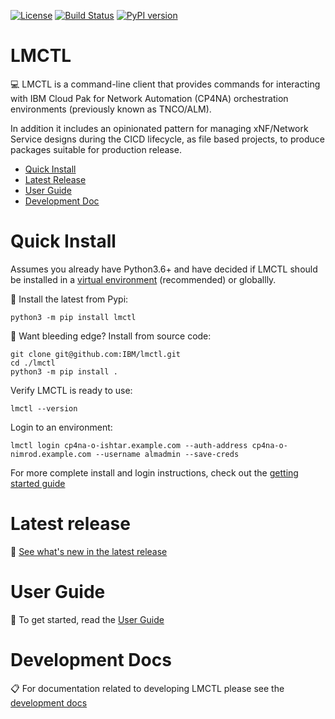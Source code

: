 [![License](https://img.shields.io/badge/License-Apache%202.0-blue.svg)](https://opensource.org/licenses/Apache-2.0)
[![Build Status](https://app.travis-ci.com/IBM/lmctl.svg?branch=main)](https://app.travis-ci.com/IBM/lmctl)
[![PyPI version](https://badge.fury.io/py/lmctl.svg)](https://badge.fury.io/py/lmctl)

# LMCTL 

:computer: LMCTL is a command-line client that provides commands for interacting with IBM Cloud Pak for Network Automation (CP4NA) orchestration environments (previously known as TNCO/ALM).

In addition it includes an opinionated pattern for managing xNF/Network Service designs during the CICD lifecycle, as file based projects, to produce packages suitable for production release.

- [Quick Install](#quick-install)
- [Latest Release](#latest-release)
- [User Guide](#user-guide)
- [Development Doc](#development-docs)

# Quick Install

Assumes you already have Python3.6+ and have decided if LMCTL should be installed in a [virtual environment](https://pypi.org/project/virtualenv/) (recommended) or globallly.

:rocket: Install the latest from Pypi:
```
python3 -m pip install lmctl
```

:roller_coaster: Want bleeding edge? Install from source code:
```
git clone git@github.com:IBM/lmctl.git
cd ./lmctl
python3 -m pip install .
```

Verify LMCTL is ready to use:
```
lmctl --version
```

Login to an environment:
```
lmctl login cp4na-o-ishtar.example.com --auth-address cp4na-o-nimrod.example.com --username almadmin --save-creds
```

For more complete install and login instructions, check out the [getting started guide](docs/getting-started.md)

# Latest release

:newspaper: [See what's new in the latest release](docs/what-is-new.md)

# User Guide

:notebook: To get started, read the [User Guide](docs/index.md)

# Development Docs

:clipboard: For documentation related to developing LMCTL please see the [development docs](developer_docs/index.md)
